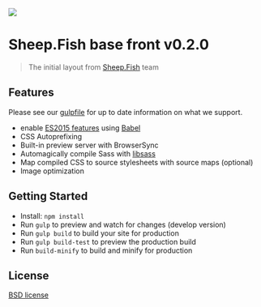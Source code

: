 ![](http://sheep.fish/wp-content/themes/sheepfish/images/logo2.png)
# Sheep.Fish base front v0.2.0

> The initial layout from [Sheep.Fish](http://sheep.fish) team


## Features

Please see our [gulpfile](gulpfile.js) for up to date information on what we support.

* enable [ES2015 features](https://babeljs.io/docs/learn-es2015/) using [Babel](https://babeljs.io)
* CSS Autoprefixing
* Built-in preview server with BrowserSync
* Automagically compile Sass with [libsass](http://libsass.org)
* Map compiled CSS to source stylesheets with source maps (optional)
* Image optimization

## Getting Started

- Install: `npm install`
- Run `gulp` to preview and watch for changes (develop version)
- Run `gulp build` to build your site for production
- Run `gulp build-test` to preview the production build
- Run `build-minify` to build and minify for production

## License

[BSD license](http://opensource.org/licenses/bsd-license.php)
